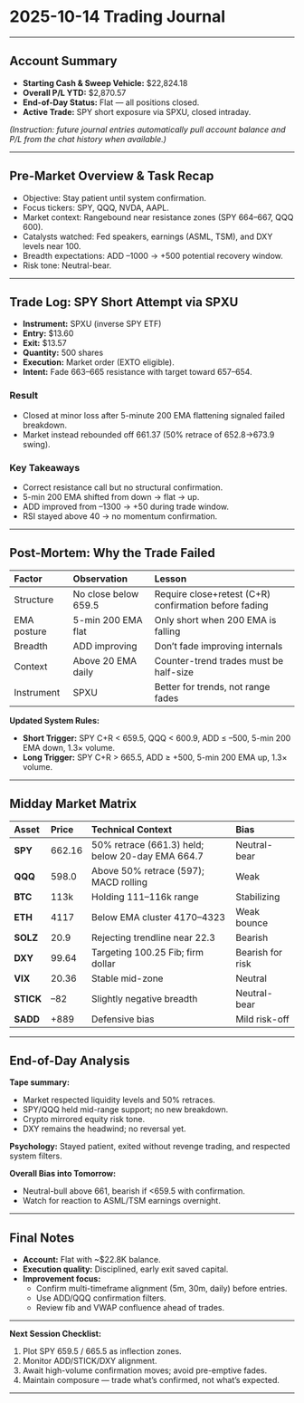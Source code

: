 # 2025-10-14 Trading Journal

---

## **Account Summary**
- **Starting Cash & Sweep Vehicle:** $22,824.18  
- **Overall P/L YTD:** $2,870.57  
- **End-of-Day Status:** Flat — all positions closed.  
- **Active Trade:** SPY short exposure via SPXU, closed intraday.  

*(Instruction: future journal entries automatically pull account balance and P/L from the chat history when available.)*

---

## **Pre-Market Overview & Task Recap**
- Objective: Stay patient until system confirmation.
- Focus tickers: SPY, QQQ, NVDA, AAPL.  
- Market context: Rangebound near resistance zones (SPY 664–667, QQQ 600).  
- Catalysts watched: Fed speakers, earnings (ASML, TSM), and DXY levels near 100.  
- Breadth expectations: ADD –1000 → +500 potential recovery window.  
- Risk tone: Neutral-bear.  

---

## **Trade Log: SPY Short Attempt via SPXU**
- **Instrument:** SPXU (inverse SPY ETF)
- **Entry:** $13.60  
- **Exit:** $13.57  
- **Quantity:** 500 shares  
- **Execution:** Market order (EXTO eligible).  
- **Intent:** Fade 663–665 resistance with target toward 657–654.  

### **Result**
- Closed at minor loss after 5-minute 200 EMA flattening signaled failed breakdown.
- Market instead rebounded off 661.37 (50% retrace of 652.8→673.9 swing).  

### **Key Takeaways**
- Correct resistance call but no structural confirmation.
- 5-min 200 EMA shifted from down → flat → up.
- ADD improved from –1300 → +50 during trade window.  
- RSI stayed above 40 → no momentum confirmation.  

---

## **Post-Mortem: Why the Trade Failed**
| Factor | Observation | Lesson |
|:--|:--|:--|
| Structure | No close below 659.5 | Require close+retest (C+R) confirmation before fading |
| EMA posture | 5-min 200 EMA flat | Only short when 200 EMA is falling |
| Breadth | ADD improving | Don’t fade improving internals |
| Context | Above 20 EMA daily | Counter-trend trades must be half-size |
| Instrument | SPXU | Better for trends, not range fades |

**Updated System Rules:**
- **Short Trigger:** SPY C+R < 659.5, QQQ < 600.9, ADD ≤ –500, 5-min 200 EMA down, 1.3× volume.  
- **Long Trigger:** SPY C+R > 665.5, ADD ≥ +500, 5-min 200 EMA up, 1.3× volume.  

---

## **Midday Market Matrix**
| Asset | Price | Technical Context | Bias |
|:--|:--|:--|:--|
| **SPY** | 662.16 | 50% retrace (661.3) held; below 20-day EMA 664.7 | Neutral-bear |
| **QQQ** | 598.0 | Above 50% retrace (597); MACD rolling | Weak |
| **BTC** | 113k | Holding 111–116k range | Stabilizing |
| **ETH** | 4117 | Below EMA cluster 4170–4323 | Weak bounce |
| **SOLZ** | 20.9 | Rejecting trendline near 22.3 | Bearish |
| **DXY** | 99.64 | Targeting 100.25 Fib; firm dollar | Bearish for risk |
| **VIX** | 20.36 | Stable mid-zone | Neutral |
| **STICK** | –82 | Slightly negative breadth | Neutral-bear |
| **SADD** | +889 | Defensive bias | Mild risk-off |

---

## **End-of-Day Analysis**
**Tape summary:**  
- Market respected liquidity levels and 50% retraces.  
- SPY/QQQ held mid-range support; no new breakdown.  
- Crypto mirrored equity risk tone.  
- DXY remains the headwind; no reversal yet.  

**Psychology:** Stayed patient, exited without revenge trading, and respected system filters.  

**Overall Bias into Tomorrow:**
- Neutral-bull above 661, bearish if <659.5 with confirmation.  
- Watch for reaction to ASML/TSM earnings overnight.  

---

## **Final Notes**
- **Account:** Flat with ~$22.8K balance.  
- **Execution quality:** Disciplined, early exit saved capital.
- **Improvement focus:**
  - Confirm multi-timeframe alignment (5m, 30m, daily) before entries.
  - Use ADD/QQQ confirmation filters.  
  - Review fib and VWAP confluence ahead of trades.  

---

**Next Session Checklist:**
1. Plot SPY 659.5 / 665.5 as inflection zones.  
2. Monitor ADD/STICK/DXY alignment.  
3. Await high-volume confirmation moves; avoid pre-emptive fades.  
4. Maintain composure — trade what’s confirmed, not what’s expected.

---

